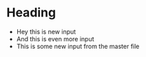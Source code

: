 # Heading
* Hey this is new input
* And this is even more input
* This is some new input from the master file